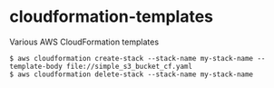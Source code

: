 # cloudformation-templates
Various AWS CloudFormation templates

```
$ aws cloudformation create-stack --stack-name my-stack-name --template-body file://simple_s3_bucket_cf.yaml
$ aws cloudformation delete-stack --stack-name my-stack-name
```
